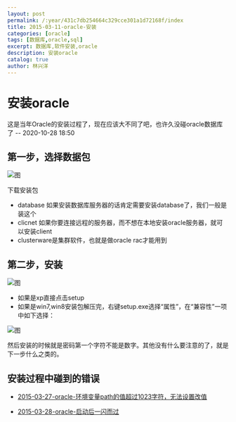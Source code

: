 ```yaml
---
layout: post
permalink: /:year/431c7db254664c329cce301a1d72168f/index
title: 2015-03-11-oracle-安装
categories: [oracle]
tags: [数据库,oracle,sql]
excerpt: 数据库,软件安装,oracle
description: 安装oracle
catalog: true
author: 林兴洋
---
```


# 安装oracle



这是当年Oracle的安装过程了，现在应该大不同了吧，也许久没碰oracle数据库了  -- 2020-10-28 18:50



## 第一步，选择数据包

![图](https://gitee.com/linxingyang/at-2020-10-02-image/raw/master/image/O-oracle/image/2015-03-11/01.png)

下载安装包

* database 如果安装数据库服务器的话肯定需要安装database了，我们一般是装这个
* clicnet 如果你要连接远程的服务器，而不想在本地安装oracle服务器，就可以安装client
* clusterware是集群软件，也就是做oracle rac才能用到

## 第二步，安装

![图](https://gitee.com/linxingyang/at-2020-10-02-image/raw/master/image/O-oracle/image/2015-03-11/02.png)

* 如果是xp直接点击setup
* 如果是win7,win8安装包解压完，右键setup.exe选择“属性”，在“兼容性”一项中如下选择：



![图](https://gitee.com/linxingyang/at-2020-10-02-image/raw/master/image/O-oracle/image/2015-03-11/03.png)

然后安装的时候就是密码第一个字符不能是数字。其他没有什么要注意的了，就是下一步什么之类的。



## 安装过程中碰到的错误

* [2015-03-27-oracle-环境变量path的值超过1023字符，无法设置改值](/2015/8b072ff2a1da49c2be51643cab4d2a6f)

* [2015-03-28-oracle-启动后一闪而过](/2015/a57166ac481f42d49a831f17e2fffd5d)